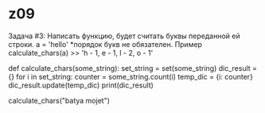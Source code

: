 # z09
Задача #3: Написать функцию, будет считать буквы переданной ей строки. 
a = 'hello' *порядок букв не обязателен. Пример calculate_chars(a) >> 'h - 1, e - 1, l - 2, o - 1'


def calculate_chars(some_string):
    set_string = set(some_string)
    dic_result = {}
    for i in set_string:
        counter = some_string.count(i)
        temp_dic = {i: counter}
        dic_result.update(temp_dic)
    print(dic_result)

calculate_chars("batya mojet")


